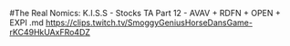 #The Real Nomics: K.I.S.S - Stocks TA Part 12 - AVAV + RDFN + OPEN + EXPI.md
https://clips.twitch.tv/SmoggyGeniusHorseDansGame-rKC49HkUAxFRo4DZ